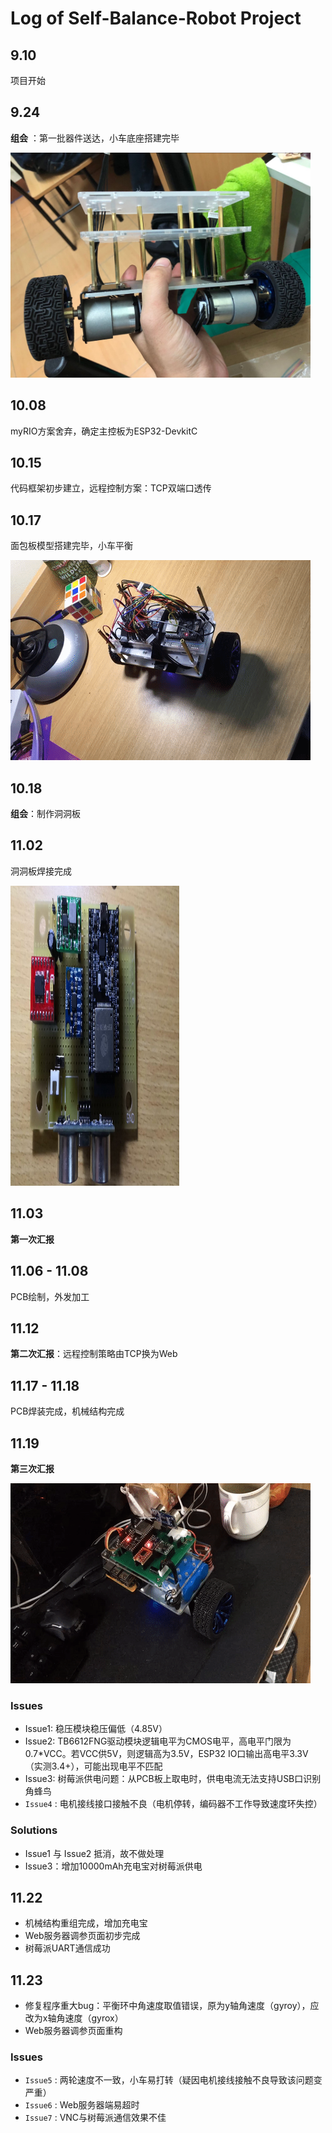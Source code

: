 ﻿# Log of Self-Balance-Robot Project

## 9.10

项目开始

## 9.24

__组会__ ：第一批器件送达，小车底座搭建完毕

<img width="480" height="360" src="images/mechanical_base.jpg"/>

## 10.08

myRIO方案舍弃，确定主控板为ESP32-DevkitC

## 10.15

代码框架初步建立，远程控制方案：TCP双端口透传

## 10.17

面包板模型搭建完毕，小车平衡

![image](images/breadboard.gif)

## 10.18

__组会__：制作洞洞板

## 11.02

洞洞板焊接完成

<img width="270" height="480" src="images/perfboard.jpg"/>

## 11.03

__第一次汇报__

## 11.06 - 11.08

PCB绘制，外发加工

## 11.12

__第二次汇报__：远程控制策略由TCP换为Web

## 11.17 - 11.18

PCB焊装完成，机械结构完成

## 11.19

__第三次汇报__

![image](images/pcb.gif)

### Issues
- Issue1: 稳压模块稳压偏低（4.85V）
- Issue2: TB6612FNG驱动模块逻辑电平为CMOS电平，高电平门限为0.7*VCC。若VCC供5V，则逻辑高为3.5V，ESP32 IO口输出高电平3.3V（实测3.4+），可能出现电平不匹配
- Issue3: 树莓派供电问题：从PCB板上取电时，供电电流无法支持USB口识别角蜂鸟
- `Issue4` : 电机接线接口接触不良（电机停转，编码器不工作导致速度环失控）

### Solutions
- Issue1 与 Issue2 抵消，故不做处理
- Issue3：增加10000mAh充电宝对树莓派供电

## 11.22

- 机械结构重组完成，增加充电宝
- Web服务器调参页面初步完成
- 树莓派UART通信成功

## 11.23

- 修复程序重大bug：平衡环中角速度取值错误，原为y轴角速度（gyroy），应改为x轴角速度（gyrox）
- Web服务器调参页面重构

### Issues
- `Issue5` : 两轮速度不一致，小车易打转（疑因电机接线接触不良导致该问题变严重）
- `Issue6` : Web服务器端易超时
- `Issue7` : VNC与树莓派通信效果不佳

